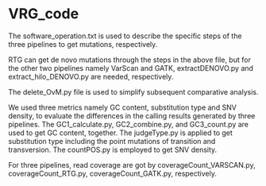 # VRG_code
The software_operation.txt is used to describe the specific steps of the three pipelines to get mutations, respectively.


RTG can get de novo mutations through the steps in the above file, but for the other two pipelines namely VarScan and GATK, 
extractDENOVO.py and extract_hilo_DENOVO.py are needed, respectively.


The delete_OvM.py file is used to simplify subsequent comparative analysis.


We used three metrics namely GC content, substitution type and SNV density, to evaluate the differences in the calling results 
generated by three pipelines.
The GC1_calculate.py, GC2_combine.py, and GC3_count.py are used to get GC content, together.
The judgeType.py is applied to get substitution type including the point mutations of transition and transversion.
The countPOS.py is employed to get SNV density.


For three pipelines, read coverage are got by coverageCount_VARSCAN.py, coverageCount_RTG.py, coverageCount_GATK.py, respectively.
